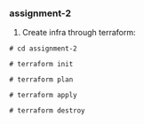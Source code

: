 ### assignment-2

1. Create infra through terraform:

```
# cd assignment-2

# terraform init

# terraform plan

# terraform apply

# terraform destroy
```
